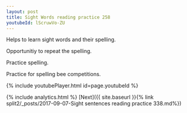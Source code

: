 ```yaml
---
layout: post
title: Sight Words reading practice 258
youtubeId: lScruwVo-ZU
---
```

 
 
Helps to learn sight words and their spelling.

Opportunitiy to repeat the spelling. 

Practice spelling. 
 
Practice for spelling bee competitions. 
 
{% include youtubePlayer.html id=page.youtubeId %}
 
 
{% include analytics.html %} 
[Next]({{ site.baseurl }}{% link  split2/_posts/2017-09-07-Sight sentences reading practice 338.md%})
 
